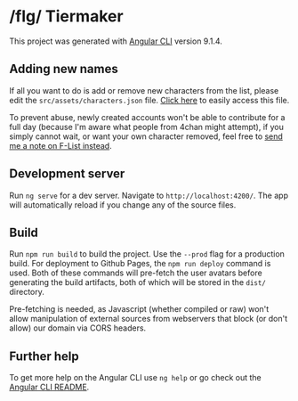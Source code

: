 # /flg/ Tiermaker

This project was generated with [Angular CLI](https://github.com/angular/angular-cli) version 9.1.4.

## Adding new names

If all you want to do is add or remove new characters from the list, please edit the `src/assets/characters.json` file. [Click here](https://github.com/FatCatClient/flg-tierlist-maker/edit/master/src/assets/characters.json) to easily access this file.

To prevent abuse, newly created accounts won't be able to contribute for a full day (because I'm aware what people from 4chan might attempt), if you simply cannot wait, or want your own character removed, feel free to [send me a note on F-List instead](https://www.f-list.net/read_notes.php?send=fatcat%20client).

## Development server

Run `ng serve` for a dev server. Navigate to `http://localhost:4200/`. The app will automatically reload if you change any of the source files.

## Build

Run `npm run build` to build the project. Use the `--prod` flag for a production build. For deployment to Github Pages, the `npm run deploy` command is used. Both of these commands will pre-fetch the user avatars before generating the build artifacts, both of which will be stored in the `dist/` directory. 

Pre-fetching is needed, as Javascript (whether compiled or raw) won't allow manipulation of external sources from webservers that block (or don't allow) our domain via CORS headers.

## Further help

To get more help on the Angular CLI use `ng help` or go check out the [Angular CLI README](https://github.com/angular/angular-cli/blob/master/README.md).
